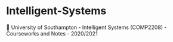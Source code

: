 # Intelligent-Systems
:school: University of Southampton - Intelligent Systems (COMP2208) - Courseworks and Notes - 2020/2021
